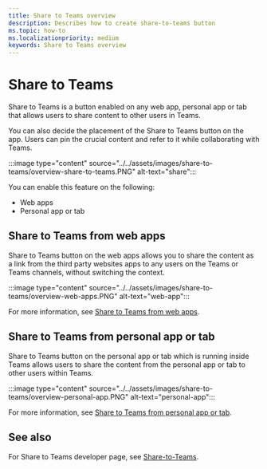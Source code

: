 ```yaml
---
title: Share to Teams overview
description: Describes how to create share-to-teams button
ms.topic: how-to
ms.localizationpriority: medium
keywords: Share to Teams overview
---
```


# Share to Teams

Share to Teams is a button enabled on any web app, personal app or tab that allows users to share content to other users in Teams.

You can also decide the placement of the Share to Teams button on the app. Users can pin the crucial content and refer to it while collaborating with Teams.

:::image type="content" source="../../assets/images/share-to-teams/overview-share-to-teams.PNG" alt-text="share":::

You can enable this feature on the following:

* Web apps
* Personal app or tab

## Share to Teams from web apps

Share to Teams button on the web apps allows you to share the content as a link from the third party websites apps to any users on the Teams or Teams channels, without switching the context.

:::image type="content" source="../../assets/images/share-to-teams/overview-web-apps.PNG" alt-text="web-app":::

For more information, see [Share to Teams from web apps](share-to-teams-from-web-apps.md).

## Share to Teams from personal app or tab

Share to Teams button on the personal app or tab which is running inside Teams allows users to share the content from the personal app or tab to other users within Teams.

:::image type="content" source="../../assets/images/share-to-teams/overview-personal-app.PNG" alt-text="personal-app":::

For more information, see [Share to Teams from personal app or tab](share-to-teams-from-personal-app-or-tab.md).

## See also

For Share to Teams developer page, see [Share-to-Teams](https://developer.microsoft.com/microsoft-teams/share-to-teams#/).
